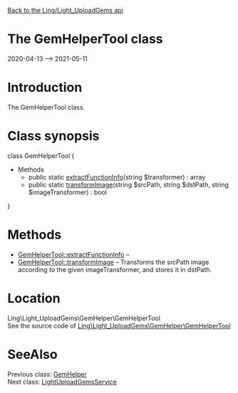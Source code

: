 [Back to the Ling/Light_UploadGems api](https://github.com/lingtalfi/Light_UploadGems/blob/master/doc/api/Ling/Light_UploadGems.md)



The GemHelperTool class
================
2020-04-13 --> 2021-05-11






Introduction
============

The GemHelperTool class.



Class synopsis
==============


class <span class="pl-k">GemHelperTool</span>  {

- Methods
    - public static [extractFunctionInfo](https://github.com/lingtalfi/Light_UploadGems/blob/master/doc/api/Ling/Light_UploadGems/GemHelper/GemHelperTool/extractFunctionInfo.md)(string $transformer) : array
    - public static [transformImage](https://github.com/lingtalfi/Light_UploadGems/blob/master/doc/api/Ling/Light_UploadGems/GemHelper/GemHelperTool/transformImage.md)(string $srcPath, string $dstPath, string $imageTransformer) : bool

}






Methods
==============

- [GemHelperTool::extractFunctionInfo](https://github.com/lingtalfi/Light_UploadGems/blob/master/doc/api/Ling/Light_UploadGems/GemHelper/GemHelperTool/extractFunctionInfo.md) &ndash; 
- [GemHelperTool::transformImage](https://github.com/lingtalfi/Light_UploadGems/blob/master/doc/api/Ling/Light_UploadGems/GemHelper/GemHelperTool/transformImage.md) &ndash; Transforms the srcPath image according to the given imageTransformer, and stores it in dstPath.





Location
=============
Ling\Light_UploadGems\GemHelper\GemHelperTool<br>
See the source code of [Ling\Light_UploadGems\GemHelper\GemHelperTool](https://github.com/lingtalfi/Light_UploadGems/blob/master/GemHelper/GemHelperTool.php)



SeeAlso
==============
Previous class: [GemHelper](https://github.com/lingtalfi/Light_UploadGems/blob/master/doc/api/Ling/Light_UploadGems/GemHelper/GemHelper.md)<br>Next class: [LightUploadGemsService](https://github.com/lingtalfi/Light_UploadGems/blob/master/doc/api/Ling/Light_UploadGems/Service/LightUploadGemsService.md)<br>

